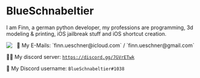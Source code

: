 # BlueSchnabeltier
I am Finn, a german python developer, my professions are programming, 3d modeling & printing, iOS jailbreak stuff and iOS shortcut creation.

<picture>
	<img align="left" src="https://github-readme-stats.vercel.app/api?username=BlueSchnabeltier&theme=radical" style="float: left;"/>
</picture>

<p align="right">
  📧 My E-Mails: `finn.ueschner@icloud.com` / `finn.ueschner@gmail.com`

  👨‍💻 My discord server: [`https://discord.gg/7GVrETwk`](https://discord.gg/7GVrETwk)

  💬 My Discord username: `BlueSchnabeltier#1038`
</p>
<div class="clear"></div>
